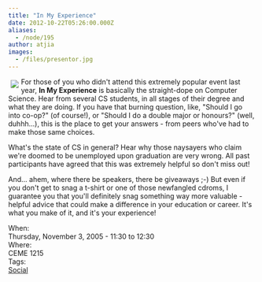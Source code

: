 ```yaml
---
title: "In My Experience"
date: 2012-10-22T05:26:00.000Z
aliases:
  - /node/195
author: atjia
images:
  - /files/presentor.jpg
---
```


<div class="field field-name-body field-type-text-with-summary field-label-hidden"><div class="field-items"><div class="field-item even"><p><img src="/files/presentor.jpg" align="left" vspace="5" hspace="5">For those of you who didn&apos;t attend this extremely popular event last year, <b>In My Experience</b> is basically the straight-dope on Computer Science.  Hear from several CS students, in all stages of their degree and what they are doing.  If you have that burning question, like, &quot;Should I go into co-op?&quot; (of course!), or &quot;Should I do a double major or honours?&quot; (well, duhhh...), this is the place to get your answers - from peers who&apos;ve had to make those same choices.</p>
<p>What&apos;s the state of CS in general?  Hear why those naysayers who claim we&apos;re doomed to be unemployed upon graduation are very wrong.  All past participants have agreed that this was extremely helpful so don&apos;t miss out!</p>
<p>And... ahem, where there be speakers, there be giveaways ;-)  But even if you don&apos;t get to snag a t-shirt or one of those newfangled cdroms, I guarantee you that you&apos;ll definitely snag something way more valuable - helpful advice that could make a difference in your education or career.  It&apos;s what you make of it, and it&apos;s your experience!</p>
<!--break--></div></div></div><div class="field field-name-field-dates field-type-datetime field-label-above"><div class="field-label">When:&#xA0;</div><div class="field-items"><div class="field-item even"><span class="date-display-single">Thursday, November 3, 2005 - <span class="date-display-range"><span class="date-display-start">11:30</span> to <span class="date-display-end">12:30</span></span></span></div></div></div><div class="field field-name-field-location field-type-text field-label-above"><div class="field-label">Where:&#xA0;</div><div class="field-items"><div class="field-item even">CEME 1215</div></div></div>    <footer>
    <div class="field field-name-field-tags field-type-taxonomy-term-reference field-label-above"><div class="field-label">Tags:&#xA0;</div><div class="field-items"><div class="field-item even"><a href="/social">Social</a></div></div></div>      </footer>
